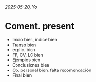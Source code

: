 *2025-05-20, Yo*
# Coment. present
- Inicio bien, indice bien
- Transp bien
- explic. bien
- FP, CV, LC bien
- Ejemplos bien
- Conclusiones bien
- Op. personal bien, falta recomendación
- Final bien

